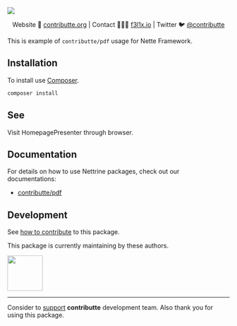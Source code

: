 ![](https://heatbadger.now.sh/github/readme/contributte/playground/)

<p align=center>
Website 🚀 <a href="https://contributte.org">contributte.org</a> | Contact 👨🏻‍💻 <a href="https://f3l1x.io">f3l1x.io</a> | Twitter 🐦 <a href="https://twitter.com/contributte">@contributte</a>
</p>

This is example of `contributte/pdf` usage for Nette Framework.

## Installation

To install use [Composer](https://getcomposer.org).

```bash
composer install
```

## See

Visit HomepagePresenter through browser.

## Documentation

For details on how to use Nettrine packages, check out our documentations:
- [contributte/pdf](https://contributte.org/packages/contributte/pdf.html)


## Development

See [how to contribute](https://contributte.org/contributing.html) to this package.

This package is currently maintaining by these authors.

<a href="https://github.com/petrparolek">
  <img width="80" height="80" src="https://avatars2.githubusercontent.com/u/6066243?v=3&s=80">
</a>

-----

Consider to [support](https://contributte.org/partners.html) **contributte** development team.
Also thank you for using this package.
